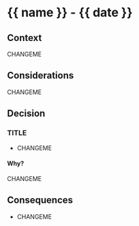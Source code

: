 # {{ name }} - {{ date }} #

## Context
CHANGEME

## Considerations
CHANGEME

## Decision

### TITLE
- CHANGEME

#### Why?
CHANGEME

## Consequences
- CHANGEME
